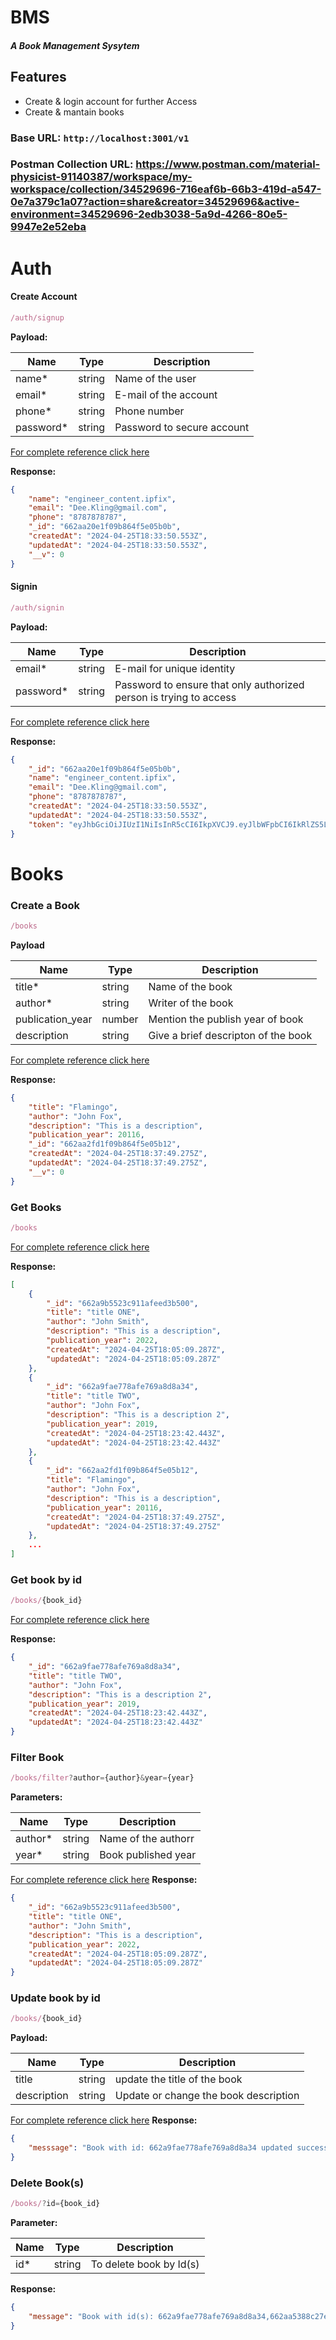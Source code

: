 # BMS

##### A Book Management Sysytem

## Features

- Create & login account for further Access
- Create & mantain books

### Base URL: `http://localhost:3001/v1`

### Postman Collection URL: https://www.postman.com/material-physicist-91140387/workspace/my-workspace/collection/34529696-716eaf6b-66b3-419d-a547-0e7a379c1a07?action=share&creator=34529696&active-environment=34529696-2edb3038-5a9d-4266-80e5-9947e2e52eba

# Auth

#### Create Account
```js
/auth/signup
```

**Payload:**

| Name      | Type   | Description                |
| --------- | ------ | -------------------------- |
| name*     | string | Name of the user           |
| email*    | string | E-mail of the account      |
| phone*    | string | Phone number               |
| password* | string | Password to secure account |

[For complete reference click here](http://localhost:3001/api#/Auth%20Controller/AuthController_signup)

**Response:**
```json
{
    "name": "engineer_content.ipfix",
    "email": "Dee.Kling@gmail.com",
    "phone": "8787878787",
    "_id": "662aa20e1f09b864f5e05b0b",
    "createdAt": "2024-04-25T18:33:50.553Z",
    "updatedAt": "2024-04-25T18:33:50.553Z",
    "__v": 0
}
```

#### Signin
```js
/auth/signin
```

**Payload:**

| Name      | Type   | Description                                                        |
| --------- | ------ | ------------------------------------------------------------------ |
| email*    | string | E-mail for unique identity                                         |
| password* | string | Password to ensure that only authorized person is trying to access |


[For complete reference click here](http://localhost:3001/api#/Auth%20Controller/AuthController_signin)

**Response:**
```json
{
    "_id": "662aa20e1f09b864f5e05b0b",
    "name": "engineer_content.ipfix",
    "email": "Dee.Kling@gmail.com",
    "phone": "8787878787",
    "createdAt": "2024-04-25T18:33:50.553Z",
    "updatedAt": "2024-04-25T18:33:50.553Z",
    "token": "eyJhbGciOiJIUzI1NiIsInR5cCI6IkpXVCJ9.eyJlbWFpbCI6IkRlZS5LbGluZ0BnbWFpbC5jb20iLCJpYXQiOjE3MTQwNzAwNTEsImV4cCI6MTcxNDA3MzY1MX0.MCfu_pc397cpYfg58niJ4o3DFhybJ8ARxc1BMmZX4Ls"
}
```

# Books

### Create a Book
```js
/books
```

**Payload**

| Name             | Type   | Description                         |
| ---------------- | ------ | ----------------------------------- |
| title*           | string | Name of the book                    |
| author*          | string | Writer of the book                  |
| publication_year | number | Mention the publish year of book    |
| description      | string | Give a brief descripton of the book |

[For complete reference click here](http://localhost:3001/api#/Books%20Controller/BookController_create)

**Response:**
```json
{
    "title": "Flamingo",
    "author": "John Fox",
    "description": "This is a description",
    "publication_year": 20116,
    "_id": "662aa2fd1f09b864f5e05b12",
    "createdAt": "2024-04-25T18:37:49.275Z",
    "updatedAt": "2024-04-25T18:37:49.275Z",
    "__v": 0
}
```

### Get Books
```js
/books
```

[For complete reference click here](http://localhost:3001/api#/Books%20Controller/BookController_getAll)

**Response:**
```json
[
    {
        "_id": "662a9b5523c911afeed3b500",
        "title": "title ONE",
        "author": "John Smith",
        "description": "This is a description",
        "publication_year": 2022,
        "createdAt": "2024-04-25T18:05:09.287Z",
        "updatedAt": "2024-04-25T18:05:09.287Z"
    },
    {
        "_id": "662a9fae778afe769a8d8a34",
        "title": "title TWO",
        "author": "John Fox",
        "description": "This is a description 2",
        "publication_year": 2019,
        "createdAt": "2024-04-25T18:23:42.443Z",
        "updatedAt": "2024-04-25T18:23:42.443Z"
    },
    {
        "_id": "662aa2fd1f09b864f5e05b12",
        "title": "Flamingo",
        "author": "John Fox",
        "description": "This is a description",
        "publication_year": 20116,
        "createdAt": "2024-04-25T18:37:49.275Z",
        "updatedAt": "2024-04-25T18:37:49.275Z"
    },
    ...
]
```

### Get book by id
```js
/books/{book_id}
```

[For complete reference click here](http://localhost:3001/api#/Books%20Controller/BookController_getById)

**Response:**
```json
{
    "_id": "662a9fae778afe769a8d8a34",
    "title": "title TWO",
    "author": "John Fox",
    "description": "This is a description 2",
    "publication_year": 2019,
    "createdAt": "2024-04-25T18:23:42.443Z",
    "updatedAt": "2024-04-25T18:23:42.443Z"
}
```

### Filter Book
```js
/books/filter?author={author}&year={year}
```

**Parameters:**

| Name    | Type   | Description         |
| ------- | ------ | ------------------- |
| author* | string | Name of the authorr |
| year*   | string | Book published year |

[For complete reference click here](http://localhost:3001/api#/Books%20Controller/BookController_filterBook)
**Response:**
```json
{
    "_id": "662a9b5523c911afeed3b500",
    "title": "title ONE",
    "author": "John Smith",
    "description": "This is a description",
    "publication_year": 2022,
    "createdAt": "2024-04-25T18:05:09.287Z",
    "updatedAt": "2024-04-25T18:05:09.287Z"
}
```

### Update book by id
```js
/books/{book_id}
```

**Payload:**

| Name        | Type   | Description                           |
| ----------- | ------ | ------------------------------------- |
| title       | string | update the title of the book          |
| description | string | Update or change the book description |

[For complete reference click here](http://localhost:3001/api#/Books%20Controller/BookController_update)
**Response:**
```json
{
    "messsage": "Book with id: 662a9fae778afe769a8d8a34 updated successfully"
}
```

### Delete Book(s)
```js
/books/?id={book_id}
```

**Parameter:**

| Name | Type   | Description             |
| ---- | ------ | ----------------------- |
| id*  | string | To delete book by Id(s) |

**Response:**
```json
{
    "message": "Book with id(s): 662a9fae778afe769a8d8a34,662aa5388c27eb7469c8a72a deleted successfully"
}
```
